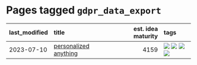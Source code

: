 # Pages tagged `gdpr_data_export`

|last_modified|title|est. idea maturity|tags
|:---|:---|---:|:---|
|2023-07-10|[personalized anything](../personalized_anything.md)|4159|[![](https://img.shields.io/badge/tag-gdpr_data_export-96bcc)](../tags/gdpr_data_export.md) [![](https://img.shields.io/badge/tag-llm-77485f)](../tags/llm.md) [![](https://img.shields.io/badge/tag-personalization-e839f4)](../tags/personalization.md) [![](https://img.shields.io/badge/tag-productivity-b08442)](../tags/productivity.md)|